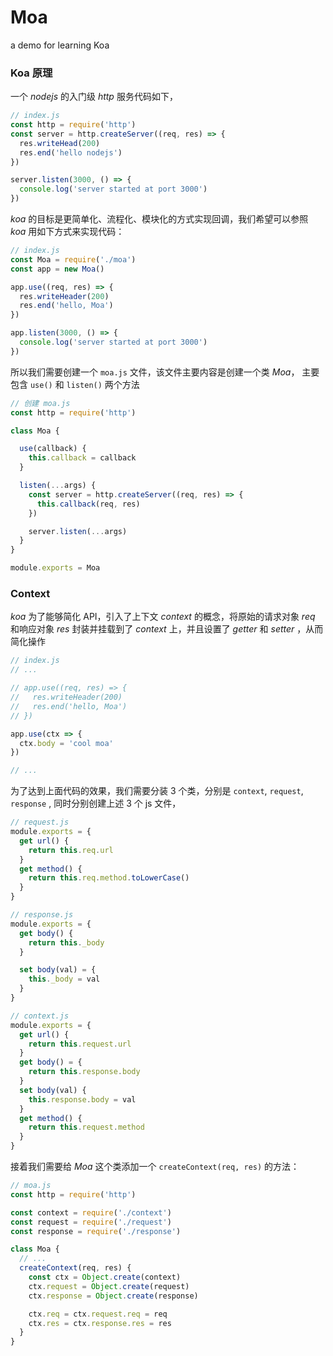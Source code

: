 # Moa
a demo for learning Koa

### Koa 原理
一个 *nodejs* 的入门级 *http* 服务代码如下，
```js
// index.js
const http = require('http')
const server = http.createServer((req, res) => {
  res.writeHead(200)
  res.end('hello nodejs')
})

server.listen(3000, () => {
  console.log('server started at port 3000')
})
```

*koa* 的目标是更简单化、流程化、模块化的方式实现回调，我们希望可以参照 *koa* 用如下方式来实现代码：

```js
// index.js
const Moa = require('./moa')
const app = new Moa()

app.use((req, res) => {
  res.writeHeader(200)
  res.end('hello, Moa')
})

app.listen(3000, () => {
  console.log('server started at port 3000')
})
```

所以我们需要创建一个 `moa.js` 文件，该文件主要内容是创建一个类 *Moa*， 主要包含 `use()` 和 `listen()` 两个方法

```js
// 创建 moa.js
const http = require('http')

class Moa {

  use(callback) {
    this.callback = callback
  }

  listen(...args) {
    const server = http.createServer((req, res) => {
      this.callback(req, res)
    })

    server.listen(...args)
  }
}

module.exports = Moa
```
### Context

*koa* 为了能够简化 API，引入了上下文 *context* 的概念，将原始的请求对象 *req* 和响应对象 *res* 封装并挂载到了 *context* 上，并且设置了 *getter* 和 *setter* ，从而简化操作

```js
// index.js
// ...

// app.use((req, res) => {
//   res.writeHeader(200)
//   res.end('hello, Moa')
// })

app.use(ctx => {
  ctx.body = 'cool moa'
})

// ...
```

为了达到上面代码的效果，我们需要分装 3 个类，分别是 `context`, `request`, `response` , 同时分别创建上述 3 个 js 文件，

```js
// request.js
module.exports = {
  get url() {
    return this.req.url
  }
  get method() {
    return this.req.method.toLowerCase()
  }
}

// response.js
module.exports = {
  get body() {
    return this._body
  }

  set body(val) = {
    this._body = val
  }
}

// context.js
module.exports = {
  get url() {
    return this.request.url
  }
  get body() = {
    return this.response.body
  }
  set body(val) {
    this.response.body = val
  }
  get method() {
    return this.request.method
  }
}
```

接着我们需要给 *Moa* 这个类添加一个 `createContext(req, res)` 的方法：

```js
// moa.js
const http = require('http')

const context = require('./context')
const request = require('./request')
const response = require('./response')

class Moa {
  // ...
  createContext(req, res) {
    const ctx = Object.create(context)
    ctx.request = Object.create(request)
    ctx.response = Object.create(response)

    ctx.req = ctx.request.req = req
    ctx.res = ctx.response.res = res
  }
}

```